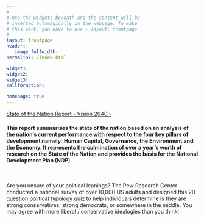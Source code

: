 ```yaml
---
#
# Use the widgets beneath and the content will be
# inserted automagically in the webpage. To make
# this work, you have to use › layout: frontpage
#
layout: frontpage
header:
   image_fullwidth:
permalink: /index.html

widget1:
widget2:
widget3:
callforaction:

homepage: true
---
```

<a class="radius button large" href="http://www.vision2040bahamas.org/media/uploads/State_of_the_Nation_Summary_Report.pdf">State of the Nation Report - Vision 2040 ›</a>

>
#### This report summarises the state of the nation based on an analysis of the nation’s current performance with respect to the four key pillars of development namely: Human Capital, Governance, the Environment and the Economy. It represents the culmination of over a year’s worth of research on the State of the Nation and provides the basis for the National Development Plan (NDP).

<div class="quizz-container" data-width="100%" data-height="auto" data-quiz="309183"></div>
<script src="//dcc4iyjchzom0.cloudfront.net/widget/loader.js" async></script>
<br/>

Are you unsure of your political leanings? The Pew Research Center conducted a national survey of over 10,000 US adults and designed this 20 question <a href="http://www.people-press.org/quiz/political-typology/">political typology quiz</a> to help individuals determine is they are strong conservatives, strong democrats, or somewhere in the middle. You may agree with more liberal / conservative idealogies than you think!